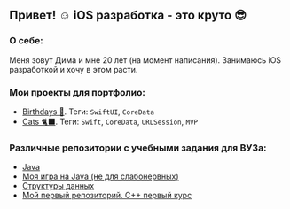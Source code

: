 ## Привет! ☺️ iOS разработка - это круто 😎

### О себе:
Меня зовут Дима и мне 20 лет (на момент написания). Занимаюсь iOS разработкой и хочу в этом расти. 

### Мои проекты для портфолио:
- [Birthdays 🥳](https://github.com/europeec/Birthdays). Теги: `SwiftUI`, `CoreData`
- [Cats 🐈‍⬛](https://github.com/europeec/Cats). Теги: `Swift`, `CoreData`, `URLSession`, `MVP`

### Различные репозитории с учебными задания для ВУЗа:
- [Java](https://github.com/europeec/java-rep) 
- [Моя игра на Java (не для слабонервных)](https://github.com/europeec/BrokenBricks)
- [Структуры данных](https://github.com/europeec/Homework)
- [Мой первый репозиторий. С++ первый курс](https://github.com/europeec/ghhrmm/blob/exam-2-sem/main.cpp)
<!--
**europeec/europeec** is a ✨ _special_ ✨ repository because its `README.md` (this file) appears on your GitHub profile.

Here are some ideas to get you started:

- 🔭 I’m currently working on ...
- 🌱 I’m currently learning ...
- 👯 I’m looking to collaborate on ...
- 🤔 I’m looking for help with ...
- 💬 Ask me about ...
- 📫 How to reach me: ...
- 😄 Pronouns: ...
- ⚡ Fun fact: ...
-->
